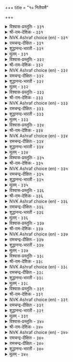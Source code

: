 +++
title = "१० निलैयामै"

+++


<details><summary>विश्वास-प्रस्तुतिः - ३३१</summary>

निल्लाद वट्रै निलैयिन ऎण्ड्रुणरुम्  
पुल्लऱि वाण्मै कडै।      ३३१
</details>

<details><summary>श्री-राम-देशिकः - ३३१</summary>

अनित्येषु पदार्थेषु नित्यताया निरूपणात् ।  
मन्दबुद्धिर्यदि भवेत् निन्दितं तस्य जीवितम् ॥ ३३१॥
</details>

<details><summary>NVK Ashraf choice (en) - ३३१</summary>

०३३१
No baser folly than the infatuation
That takes the fleeting for the permanent.
(Satguru Subramuniyaswami), (P.S. Sundaram)
</details>

<details><summary>रामचन्द्र-दीक्षितः - ३३१</summary>

331\. nillātavaṟṟai nilaiyiṉa eṉṟu uṇarum  
pullaṟivu āṇmai kaṭai.

331\. It is contemptible folly to mistake the unstable for the stable.  
</details>

<details><summary>शुद्धानन्द-भारती - ३३१</summary>

1\. நில்லாத வற்றை நிலையின என்றுணரும்  
புல்லறி வாண்மை கடை.  
The worst of follies it is told  
The fleeting as lasting to hold.        331  
</details>

<details><summary>मूलम् - ३३१</summary>

निल्लाद वट्रै निलैयिन ऎण्ड्रुणरुम्  
पुल्लऱि वाण्मै कडै।      ३३१
</details>

<details><summary>विश्वास-प्रस्तुतिः - ३३२</summary>

कूत्ताट्टु अवैक् कुऴात् तट्रे पॆरुञ्जॆल्वम्  
पोक्कुम् अदुविळिन् दट्रु।      ३३२
</details>

<details><summary>श्री-राम-देशिकः - ३३२</summary>

आयान्ति सम्पदो लोका इव नाटकमन्दिरम् ।  
निर्यान्ति सम्पदो लोका इवान्ते नाटकालयात् ॥ ३३२॥
</details>

<details><summary>NVK Ashraf choice (en) - ३३२</summary>

०३३२
Great wealth, like a crowd at a concert,
Gathers and melts.
(P.S. Sundaram)
</details>

<details><summary>रामचन्द्र-दीक्षितः - ३३२</summary>

332\. kūttāṭṭu avaikkuḻāttaṟṟē, peruñ celvam;  
pōkkum, atu viḷintaṟṟu.

332\. The flow of fortune is like the gathering of a crowd at a concert; its ebb is like the melting of the crowd at its close.  
</details>

<details><summary>शुद्धानन्द-भारती - ३३२</summary>

2\. கூத்தாட்டு அவைக்குழாத் தற்றே பெருஞ்செல்வம்  
போக்கும் அதுவிளிந் தற்று.  
Like a drama-crowd wealth gathers  
Like passing show its pride too goes.        332  
</details>

<details><summary>मूलम् - ३३२</summary>

कूत्ताट्टु अवैक् कुऴात् तट्रे पॆरुञ्जॆल्वम्  
पोक्कुम् अदुविळिन् दट्रु।      ३३२
</details>

<details><summary>विश्वास-प्रस्तुतिः - ३३३</summary>

अऱ्का इयल्बिट्रुच् चॆल्वम् अदुबॆट्राल्  
अऱ्कुब आङ्गे सॆयल्।      ३३३
</details>

<details><summary>श्री-राम-देशिकः - ३३३</summary>

अस्थिरं सर्वदा भाग्यं तद्भाग्यं यदि लभ्यते ।  
सद्यस्तेन स्थिरा धर्माः कर्तव्या मोक्षमिच्छता ॥ ३३३॥
</details>

<details><summary>NVK Ashraf choice (en) - ३३३</summary>

०३३३
Perishable is the nature of wealth; if you obtain it,
Forthwith do something not perishable.*
(S. Maharajan)
</details>

<details><summary>रामचन्द्र-दीक्षितः - ३३३</summary>

333\. aṟkā iyalpiṟṟuc celvam; atu peṟṟāl,  
aṟkupa āṅkē ceyal.

333\. Fortune is fickle; if you come by it delay not; put it to proper use.  
</details>

<details><summary>शुद्धानन्द-भारती - ३३३</summary>

3\. அற்கா இயல்பிற்றுச் செல்வம் அதுபெற்றால்  
அற்குப ஆங்கே செயல்.  
Wealth wanes away; but when it comes  
Take care to do enduring things.        333  
</details>

<details><summary>मूलम् - ३३३</summary>

अऱ्का इयल्बिट्रुच् चॆल्वम् अदुबॆट्राल्  
अऱ्कुब आङ्गे सॆयल्।      ३३३
</details>

<details><summary>विश्वास-प्रस्तुतिः - ३३४</summary>

नाळॆन ऒण्ड्रुबोऱ्काट्टि उयिर् ईरुम्  
वाळदु उणर्वार्प् पॆऱिन्।      ३३४
</details>

<details><summary>श्री-राम-देशिकः - ३३४</summary>

कृपाणसदृशो भूत्वा दिवसः तत्त्ववित्तमान् ।  
विशस्य क्रमशः काले क्षीणप्रणाण् करोत्यहो ॥ ३३४॥
</details>

<details><summary>NVK Ashraf choice (en) - ३३४</summary>

०३३४
A day in reality is nothing but
A relentless slicing of a saw through one's life. *
(S.M. Diaz)
</details>

<details><summary>रामचन्द्र-दीक्षितः - ३३४</summary>

334\. nāḷ eṉa oṉṟupōl kāṭṭi, uyir, īrum  
vāḷatu-uṇarvārp peṟiṉ.

334\. Time seems all laughter; but to the discerning it is a saw sawing away the life of men.  
</details>

<details><summary>शुद्धानन्द-भारती - ३३४</summary>

4\. நாளென ஒன்றுபோல் காட்டி உயிர்ஈரும்  
வாளது உணர்வார்ப் பெறின்  
The showy day is but a saw  
Your life, know that, to file and gnaw.        334  
</details>

<details><summary>मूलम् - ३३४</summary>

नाळॆन ऒण्ड्रुबोऱ्काट्टि उयिर् ईरुम्  
वाळदु उणर्वार्प् पॆऱिन्।      ३३४
</details>

<details><summary>विश्वास-प्रस्तुतिः - ३३५</summary>

नाच्चॆट्रु विक्कुळ्मेल् वारामुन् नल्विनै  
मेऱ्चॆण्ड्रु सॆय्यप् पडुम्      ३३५
</details>

<details><summary>श्री-राम-देशिकः - ३३५</summary>

ऊर्ध्वश्वासः स्वलज्जिह्नः मृत्युबाधायुतो यदा ।  
न भवेत्त्वरया पूर्वे मोक्षार्थे धर्ममाचरेत् ॥ ३३५॥
</details>

<details><summary>NVK Ashraf choice (en) - ३३५</summary>

०३३५
Better commit some good acts before the tongue
Benumbs and deadly hiccup descends. *
(K. Kannan), ( Shuddhananda Bharatiar)
</details>

<details><summary>रामचन्द्र-दीक्षितः - ३३५</summary>

335\. nāc ceṟṟu, vikkuḷ mēlvārāmuṉ, nal viṉai  
mēṟceṉṟu ceyyappaṭum.

335\. Before hiccough arises and before the tongue is paralysed, do good that leads to salvation.  
</details>

<details><summary>शुद्धानन्द-भारती - ३३५</summary>

5\. நாச்செற்று விக்குள்மேல் வாராமுன் நல்வினை  
மேற்சென்று செய்யப் படும்  
Ere tongue benumbs and hiccough comes  
Rise up to do good deeds betimes.        335  
</details>

<details><summary>मूलम् - ३३५</summary>

नाच्चॆट्रु विक्कुळ्मेल् वारामुन् नल्विनै  
मेऱ्चॆण्ड्रु सॆय्यप् पडुम्      ३३५
</details>

<details><summary>विश्वास-प्रस्तुतिः - ३३६</summary>

नॆरुनल् उळनॊरुवन् इण्ड्रिल्लै ऎन्नुम्  
पॆरुमै उडैत्तुइव् वुलगु।      ३३६
</details>

<details><summary>श्री-राम-देशिकः - ३३६</summary>

आसीत्पूर्वदिने कश्विदद्य सोऽयं मृतोऽभवत् ।  
इत्यस्थिरत्वमाहात्म्य परीतं लोकजीवितम् ॥ ३३६॥
</details>

<details><summary>NVK Ashraf choice (en) - ३३६</summary>

०३३६
The one who existed yesterday is no more today.
That is the glory of earthly life.
(S. Maharajan)
</details>

<details><summary>रामचन्द्र-दीक्षितः - ३३६</summary>

336\. 'nerunal uḷaṉ, oruvaṉ; iṉṟu illai!' eṉṉum  
perumai uṭaittu, iv ulaku.

336\. Yesterday he was but to-day he is not; this is the glory of the earth.  
</details>

<details><summary>शुद्धानन्द-भारती - ३३६</summary>

6\. நெருநல் உளனொருவன் இன்றில்லை என்னும்  
பெருமை உடைத்துஇவ் வுலகு.  
One was yesterday; not today!  
The wonder of the world's way!        336  
</details>

<details><summary>मूलम् - ३३६</summary>

नॆरुनल् उळनॊरुवन् इण्ड्रिल्लै ऎन्नुम्  
पॆरुमै उडैत्तुइव् वुलगु।      ३३६
</details>

<details><summary>विश्वास-प्रस्तुतिः - ३३७</summary>

ऒरुबॊऴुदुम् वाऴ्वदु अऱियार् करुदुब  
कोडियुम् अल्ल पल।      ३३७
</details>

<details><summary>श्री-राम-देशिकः - ३३७</summary>

क्षणिकं जीवनं मूढा न स्मरन्ति कदाचन ।  
चिन्तयन्ति परं नाना कोटिशो विषयान् वृथा ॥ ३३७॥
</details>

<details><summary>NVK Ashraf choice (en) - ३३७</summary>

०३३७
Men unsure of living the next moment,
Make more than a million plans. *
(P.S. Sundaram)
</details>

<details><summary>रामचन्द्र-दीक्षितः - ३३७</summary>

337\. oru poḻutum vāḻvatu aṟiyār, karutupa-  
kōṭiyum alla, pala.

337\. One is not sure what awaits him the next moment; but he becomes a prey to a thousand and one thoughts.  
</details>

<details><summary>शुद्धानन्द-भारती - ३३७</summary>

7\. ஒருபொழுதும் வாழ்வது அறியார் கருதுப  
கோடியும் அல்ல பல.  
Man knows not his next moment  
On crores of things he is intent.        337  
</details>

<details><summary>मूलम् - ३३७</summary>

ऒरुबॊऴुदुम् वाऴ्वदु अऱियार् करुदुब  
कोडियुम् अल्ल पल।      ३३७
</details>

<details><summary>विश्वास-प्रस्तुतिः - ३३८</summary>

कुडम्बै तनित्तु ऒऴियप् पुळ्बऱन् दट्रे  
उडम्बॊडु उयिरिडै नट्पु।      ३३८
</details>

<details><summary>श्री-राम-देशिकः - ३३८</summary>

द्विजे चाण्डं परित्यज्य व्योममार्गे गते सति ।  
द्विजस्याण्डेन सम्बन्धो यः स स्याज्जीवदेहयोः ॥ ३३८॥
</details>

<details><summary>NVK Ashraf choice (en) - ३३८</summary>

०३३८
The soul's link to the body
Is like the bird that flies away from the nest.
(K. Kannan), (P.S. Sundaram)
</details>

<details><summary>रामचन्द्र-दीक्षितः - ३३८</summary>

338\. kuṭampai taṉittu oḻiyap puḷ paṟantaṟṟē-  
uṭampoṭu uyiriṭai naṭpu.

338\. The attachment of life to the body is like that of a full-fledged bird flying from its broken shell.  
</details>

<details><summary>शुद्धानन्द-भारती - ३३८</summary>

8\. குடம்பை தனித்துஒழியப் புள்பறந் தற்றே  
உடம்போடு உயிரிடை நட்பு.  
The soul from body any day  
Like bird from egg-shell flies away.        338  
</details>

<details><summary>मूलम् - ३३८</summary>

कुडम्बै तनित्तु ऒऴियप् पुळ्बऱन् दट्रे  
उडम्बॊडु उयिरिडै नट्पु।      ३३८
</details>

<details><summary>विश्वास-प्रस्तुतिः - ३३९</summary>

उऱङ्गु वदुबोलुञ् जाक्काडु उऱङ्गि  
विऴिप्पदु पोलुम् पिऱप्पु।      ३३९
</details>

<details><summary>श्री-राम-देशिकः - ३३९</summary>

जीवस्य मरणं लोके निद्रया सदृशं भवेत् ।  
पश्चात् प्रबोध तुल्यं स्यात् जीवस्य, जननं पुनः ॥ ३३९॥
</details>

<details><summary>NVK Ashraf choice (en) - ३३९</summary>

०३३९
Death is like sleep,
And birth an awakening from it.
(S.M. Diaz)
</details>

<details><summary>रामचन्द्र-दीक्षितः - ३३९</summary>

339\. uṟaṅkuvatu pōlum, cākkāṭu; uṟaṅki  
viḻippatu pōlum, piṟappu.

339\. Death is like sleep, birth is that awakening from sleep.  
</details>

<details><summary>शुद्धानन्द-भारती - ३३९</summary>

9\. உறங்கு வதுபோலும் சாக்காடு உறங்கி  
விழிப்பது போலும் பிறப்பு.  
Death is like a slumber deep  
And birth like waking from that sleep.        339  
</details>

<details><summary>मूलम् - ३३९</summary>

उऱङ्गु वदुबोलुञ् जाक्काडु उऱङ्गि  
विऴिप्पदु पोलुम् पिऱप्पु।      ३३९
</details>

<details><summary>विश्वास-प्रस्तुतिः - ३४०</summary>

पुक्किल् अमैन्दिण्ड्रु कॊल्लो उडम्बिनुळ्  
तुच्चिल् इरुन्द उयिर्क्कु।      ३४०
</details>

<details><summary>श्री-राम-देशिकः - ३४०</summary>

रोगाधीनशरीरस्य कोणे जीवः स्थितोऽधिपैः ।  
व्याधिभिर्हिसितोऽद्यापि किं न लेभे स्थिरं गृहम्? ॥ ३४०॥
</details>

<details><summary>NVK Ashraf choice (en) - ३४०</summary>

०३४०
Is there no permanent refuge for the soul,
Which takes a temporary shelter in the body?
(S. Maharajan)
</details>

<details><summary>रामचन्द्र-दीक्षितः - ३४०</summary>

340\. pukkil amaintiṉṟukollō-uṭampiṉuḷ  
tuccil irunta uyirkku!.

340\. Why should the soul seek a temporary shelter in the perishable body? Is there not a durable habitation for it?
</details>

<details><summary>रामचन्द्र-दीक्षितः - ३४०</summary>

340\. pukkil amaintiṉṟukollō-uṭampiṉuḷ  
tuccil irunta uyirkku!.

340\. Why should the soul seek a temporary shelter in the perishable body? Is there not a durable habitation for it?

</details>

<details><summary>शुद्धानन्द-भारती - ३४०</summary>

10\. புக்கில் அமைந்தின்று கொல்லோ உடம்பினுள்  
துச்சில் இருந்த உயிர்க்கு  
The life berthed in this body shows  
A fixed home it never knows.        340  
</details>

<details><summary>मूलम् - ३४०</summary>

पुक्किल् अमैन्दिण्ड्रु कॊल्लो उडम्बिनुळ्  
तुच्चिल् इरुन्द उयिर्क्कु।      ३४०
</details>

